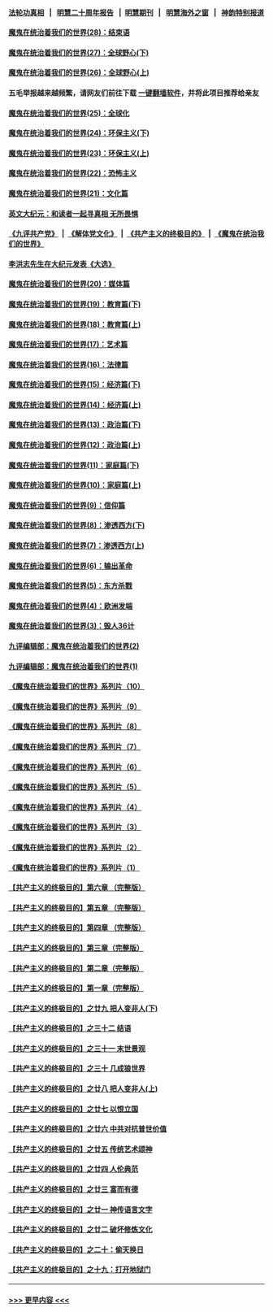 #### [法轮功真相](https://github.com/gfw-breaker/truth/blob/master/README.md?t=0) &nbsp;&nbsp;|&nbsp;&nbsp; [明慧二十周年报告](https://github.com/gfw-breaker/mh-reports/blob/master/README.md?t=0) &nbsp;&nbsp;|&nbsp;&nbsp;[明慧期刊](https://github.com/gfw-breaker/mh-qikan) &nbsp;&nbsp;|&nbsp;&nbsp; [明慧海外之窗](https://github.com/gfw-breaker/mh-news/blob/master/README.md?t=0) &nbsp;&nbsp;|&nbsp;&nbsp; [神韵特别报道](https://github.com/gfw-breaker/mh-news/blob/master/shenyun.md?t=0)
#### [魔鬼在统治着我们的世界(28)：结束语](../pages/nsc422/n10936246.md?t=07222051) 
#### [魔鬼在统治着我们的世界(27)：全球野心(下)](../pages/nsc422/n10928319.md?t=07222051) 
#### [魔鬼在统治着我们的世界(26)：全球野心(上)](../pages/nsc422/n10900318.md?t=07222051) 
#### 五毛举报越来越频繁，请网友们前往下载 [一键翻墙软件](https://github.com/gfw-breaker/ssr-accounts)，并将此项目推荐给亲友
#### [魔鬼在统治着我们的世界(25)：全球化](../pages/nsc422/n10788205.md?t=07222051) 
#### [魔鬼在统治着我们的世界(24)：环保主义(下)](../pages/nsc422/n10695307.md?t=07222051) 
#### [魔鬼在统治着我们的世界(23)：环保主义(上)](../pages/nsc422/n10688613.md?t=07222051) 
#### [魔鬼在统治着我们的世界(22)：恐怖主义](../pages/nsc422/n10614727.md?t=07222051) 
#### [魔鬼在统治着我们的世界(21)：文化篇](../pages/nsc422/n10597706.md?t=07222051) 
#### [英文大纪元：和读者一起寻真相 无所畏惧](../pages/nsc422/n12542027.md?t=07222051) 
#### [《九评共产党》](https://github.com/begood0513/9ping.md/blob/master/README.md) &nbsp;|&nbsp; [《解体党文化》](../../../../jtdwh.md/blob/master/README.md)  &nbsp;|&nbsp; [《共产主义的终极目的》](../../../../gczydzjmd.md/blob/master/README.md) &nbsp;|&nbsp; [《魔鬼在统治我们的世界》](../../../../mgztzwmdsj.md/blob/master/README.md) 
#### [李洪志先生在大纪元发表《大选》](../pages/nsc422/n12534746.md?t=07222051) 
#### [魔鬼在统治着我们的世界(20)：媒体篇](../pages/nsc422/n10586579.md?t=07222051) 
#### [魔鬼在统治着我们的世界(19)：教育篇(下)](../pages/nsc422/n10564808.md?t=07222051) 
#### [魔鬼在统治着我们的世界(18)：教育篇(上)](../pages/nsc422/n10526970.md?t=07222051) 
#### [魔鬼在统治着我们的世界(17)：艺术篇](../pages/nsc422/n10499093.md?t=07222051) 
#### [魔鬼在统治着我们的世界(16)：法律篇](../pages/nsc422/n10485969.md?t=07222051) 
#### [魔鬼在统治着我们的世界(15)：经济篇(下)](../pages/nsc422/n10469975.md?t=07222051) 
#### [魔鬼在统治着我们的世界(14)：经济篇(上)](../pages/nsc422/n10457370.md?t=07222051) 
#### [魔鬼在统治着我们的世界(13)：政治篇(下)](../pages/nsc422/n10448270.md?t=07222051) 
#### [魔鬼在统治着我们的世界(12)：政治篇(上)](../pages/nsc422/n10444576.md?t=07222051) 
#### [魔鬼在统治着我们的世界(11)：家庭篇(下)](../pages/nsc422/n10440961.md?t=07222051) 
#### [魔鬼在统治着我们的世界(10)：家庭篇(上)](../pages/nsc422/n10435448.md?t=07222051) 
#### [魔鬼在统治着我们的世界(9)：信仰篇](../pages/nsc422/n10432159.md?t=07222051) 
#### [魔鬼在统治着我们的世界(8)：渗透西方(下)](../pages/nsc422/n10429603.md?t=07222051) 
#### [魔鬼在统治着我们的世界(7)：渗透西方(上)](../pages/nsc422/n10426013.md?t=07222051) 
#### [魔鬼在统治着我们的世界(6)：输出革命](../pages/nsc422/n10421536.md?t=07222051) 
#### [魔鬼在统治着我们的世界(5)：东方杀戮](../pages/nsc422/n10417707.md?t=07222051) 
#### [魔鬼在统治着我们的世界(4)：欧洲发端](../pages/nsc422/n10414890.md?t=07222051) 
#### [魔鬼在统治着我们的世界(3)：毁人36计](../pages/nsc422/n10411583.md?t=07222051) 
#### [九评编辑部：魔鬼在统治着我们的世界(2)](../pages/nsc422/n10410036.md?t=07222051) 
#### [九评编辑部：魔鬼在统治着我们的世界(1)](../pages/nsc422/n10406825.md?t=07222051) 
#### [《魔鬼在统治着我们的世界》系列片（10）](../pages/nsc422/n12292670.md?t=07222051) 
#### [《魔鬼在统治着我们的世界》系列片（9）](../pages/nsc422/n12290859.md?t=07222051) 
#### [《魔鬼在统治着我们的世界》系列片（8）](../pages/nsc422/n12287445.md?t=07222051) 
#### [《魔鬼在统治着我们的世界》系列片（7）](../pages/nsc422/n12283425.md?t=07222051) 
#### [《魔鬼在统治着我们的世界》系列片（6）](../pages/nsc422/n12282314.md?t=07222051) 
#### [《魔鬼在统治着我们的世界》系列片（5）](../pages/nsc422/n12281419.md?t=07222051) 
#### [《魔鬼在统治着我们的世界》系列片（4）](../pages/nsc422/n12274024.md?t=07222051) 
#### [《魔鬼在统治着我们的世界》系列片（3）](../pages/nsc422/n12271322.md?t=07222051) 
#### [《魔鬼在统治着我们的世界》系列片（2）](../pages/nsc422/n12269049.md?t=07222051) 
#### [《魔鬼在统治着我们的世界》系列片（1）](../pages/nsc422/n12267575.md?t=07222051) 
#### [【共产主义的终极目的】第六章 （完整版）](../pages/nsc422/n11428913.md?t=07222051) 
#### [【共产主义的终极目的】第五章 （完整版）](../pages/nsc422/n11428912.md?t=07222051) 
#### [【共产主义的终极目的】第四章 （完整版）](../pages/nsc422/n11428907.md?t=07222051) 
#### [【共产主义的终极目的】第三章（完整版）](../pages/nsc422/n11428848.md?t=07222051) 
#### [【共产主义的终极目的】第二章（完整版）](../pages/nsc422/n11428831.md?t=07222051) 
#### [【共产主义的终极目的】第一章（完整版）](../pages/nsc422/n11417651.md?t=07222051) 
#### [【共产主义的终极目的】之廿九 把人变非人(下)](../pages/nsc422/n11344140.md?t=07222051) 
#### [【共产主义的终极目的】之三十二 结语](../pages/nsc422/n11360535.md?t=07222051) 
#### [【共产主义的终极目的】之三十一 末世景观](../pages/nsc422/n11351129.md?t=07222051) 
#### [【共产主义的终极目的】之三十 几成狼世界](../pages/nsc422/n11348280.md?t=07222051) 
#### [【共产主义的终极目的】之廿八 把人变非人(上)](../pages/nsc422/n11340492.md?t=07222051) 
#### [【共产主义的终极目的】之廿七 以恨立国](../pages/nsc422/n11336944.md?t=07222051) 
#### [【共产主义的终极目的】之廿六 中共对抗普世价值](../pages/nsc422/n11324785.md?t=07222051) 
#### [【共产主义的终极目的】之廿五 传统艺术颂神](../pages/nsc422/n11296396.md?t=07222051) 
#### [【共产主义的终极目的】之廿四 人伦典范](../pages/nsc422/n11296397.md?t=07222051) 
#### [【共产主义的终极目的】之廿三 富而有德](../pages/nsc422/n11283598.md?t=07222051) 
#### [【共产主义的终极目的】之廿一 神传语言文字](../pages/nsc422/n11263265.md?t=07222051) 
#### [【共产主义的终极目的】之廿二 破坏修炼文化](../pages/nsc422/n11245728.md?t=07222051) 
#### [【共产主义的终极目的】之二十：偷天换日](../pages/nsc422/n11238846.md?t=07222051) 
#### [【共产主义的终极目的】之十九：打开地狱门](../pages/nsc422/n11206376.md?t=07222051) 

----
#### [ >>> 更早内容 <<< ](../indexes/nsc422-earlier.md)
